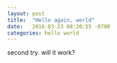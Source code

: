 ```yaml
---
layout: post
title:  "Hello again, world"
date:   2016-03-23 08:20:55 -0700
categories: hello world
---
```


second try. will it work?
